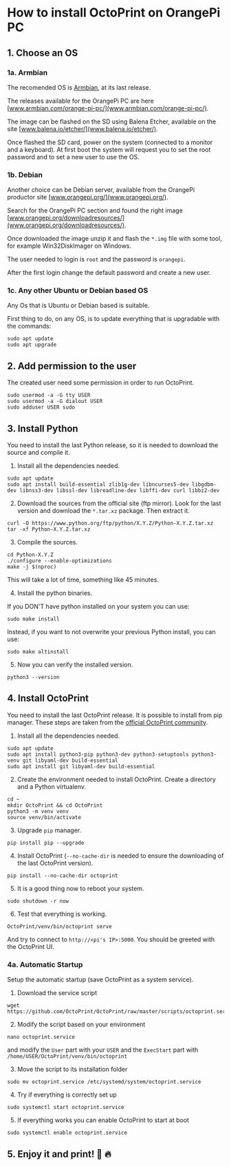 # How to install OctoPrint on OrangePi PC #

## 1. Choose an OS ##
### 1a. Armbian ###
The recomended OS is [Armbian](www.armbian.com), at its last release.

The releases available for the OrangePi PC are here [www.armbian.com/orange-pi-pc/](www.armbian.com/orange-pi-pc/).

The image can be flashed on the SD using Balena Etcher, available on the site [www.balena.io/etcher/](www.balena.io/etcher/).

Once flashed the SD card, power on the system (connected to a monitor and a keyboard). At first boot the system will request you to set the root password and to set a new user to use the OS.


### 1b. Debian ###
Another choice can be Debian server, available from the OrangePi productor site [www.orangepi.org/](www.orangepi.org/).

Search for the OrangePi PC section and found the right image [www.orangepi.org/downloadresources/](www.orangepi.org/downloadresources/).

Once downloaded the image unzip it and flash the `*.img` file with some tool, for example Win32DiskImager on Windows.

The user needed to login is `root` and the password is `orangepi`.

After the first login change the default password and create a new user.


### 1c. Any other Ubuntu or Debian based OS ###
Any Os that is Ubuntu or Debian based is suitable.

First thing to do, on any OS, is to update everything that is upgradable with the commands:
```
sudo apt update
sudo apt upgrade
```


## 2. Add permission to the user ##
The created user need some permission in order to run OctoPrint.
```
sudo usermod -a -G tty USER
sudo usermod -a -G dialout USER
sudo adduser USER sudo
```


## 3. Install Python ##
You need to install the last Python release, so it is needed to download the source and compile it.

1. Install all the dependencies needed.
```
sudo apt update
sudo apt install build-essential zlib1g-dev libncurses5-dev libgdbm-dev libnss3-dev libssl-dev libreadline-dev libffi-dev curl libbz2-dev
```

2. Download the sources from the official site (ftp mirror). Look for the last version and download the `*.tar.xz` package. Then extract it.
```
curl -O https://www.python.org/ftp/python/X.Y.Z/Python-X.Y.Z.tar.xz
tar -xf Python-X.Y.Z.tar.xz
```

3. Compile the sources.
```
cd Python-X.Y.Z
./configure --enable-optimizations
make -j $(nproc)
```
This will take a lot of time, something like 45 minutes.

4. Install the python binaries.

If you DON'T have python installed on your system you can use:
```
sudo make install
```

Instead, if you want to not overwrite your previous Python install, you can use:
```
sudo make altinstall
```

5. Now you can verify the installed version.
```
python3 --version
```



## 4. Install OctoPrint ##
You need to install the last OctoPrint release. It is possible to install from pip manager.
These steps are taken from the [official OctoPrint community](community.octoprint.org/t/setting-up-octoprint-on-a-raspberry-pi-running-raspbian-or-raspberry-pi-os/2337).

1. Install all the dependencies needed.
```
sudo apt update
sudo apt install python3-pip python3-dev python3-setuptools python3-venv git libyaml-dev build-essential
sudo apt install git libyaml-dev build-essential
```

2. Create the environment needed to install OctoPrint. Create a directory and a Python virtualenv.
```
cd ~
mkdir OctoPrint && cd OctoPrint
python3 -m venv venv
source venv/bin/activate
```

3. Upgrade `pip` manager.
```
pip install pip --upgrade
```

4. Install OctoPrint (`--no-cache-dir` is needed to ensure the downloading of the last OctoPrint version).
```
pip install --no-cache-dir octoprint
```

5. It is a good thing now to reboot your system.
```
sudo shutdown -r now
```

6. Test that everything is working.
```
OctoPrint/venv/bin/octoprint serve
```
And try to connect to `http://<pi's IP>:5000`. You should be greeted with the OctoPrint UI.


### 4a. Automatic Startup ###

Setup the automatic startup (save OctoPrint as a system service).
   
1. Download the service script
```
wget https://github.com/OctoPrint/OctoPrint/raw/master/scripts/octoprint.service
```

2. Modify the script based on your environment
```
nano octoprint.service
```
and modify the `User` part with your `USER` and the `ExecStart` part with `/home/USER/OctoPrint/venv/bin/octoprint`

3. Move the script to its installation folder
```
sudo mv octoprint.service /etc/systemd/system/octoprint.service
```

4. Try if everything is correctly set up
```
sudo systemctl start octoprint.service
```

5. If everything works you can enable OctoPrint to start at boot
```
sudo systemctl enable octoprint.service
```



## 5. Enjoy it and print! :muscle: :fire: ##
